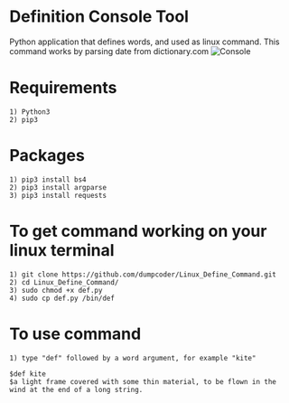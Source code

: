 # Definition Console Tool
Python application that defines words, and used as linux command. This command works by parsing date from dictionary.com
![Console](https://raw.githubusercontent.com/dumpcoder/Linux_Define_Command/master/example.jpg)

 # Requirements
    1) Python3
    2) pip3

 # Packages
    1) pip3 install bs4
    2) pip3 install argparse
    3) pip3 install requests


 # To get command working on your linux terminal

    1) git clone https://github.com/dumpcoder/Linux_Define_Command.git
    2) cd Linux_Define_Command/
    3) sudo chmod +x def.py
    4) sudo cp def.py /bin/def

# To use command

    1) type "def" followed by a word argument, for example "kite"

    $def kite
    $a light frame covered with some thin material, to be flown in the wind at the end of a long string.

